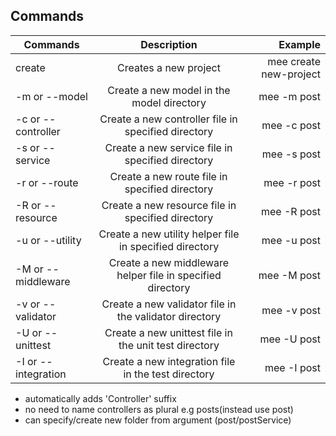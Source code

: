 ## Commands

| Commands            |                        Description                         |                Example |
| ------------------- | :--------------------------------------------------------: | ---------------------: |
| create              |                   Creates a new project                    | mee create new-project |
| -m or --model       |         Create a new model in the model directory          |            mee -m post |
| -c or --controller  |    Create a new controller file in specified directory     |            mee -c post |
| -s or --service     |      Create a new service file in specified directory      |            mee -s post |
| -r or --route       |       Create a new route file in specified directory       |            mee -r post |
| -R or --resource    |     Create a new resource file in specified directory      |            mee -R post |
| -u or --utility     |  Create a new utility helper file in specified directory   |            mee -u post |
| -M or --middleware  | Create a new middleware helper file in specified directory |            mee -M post |
| -v or --validator   |   Create a new validator file in the validator directory   |            mee -v post |
| -U or --unittest    |   Create a new unittest file in the unit test directory    |            mee -U post |
| -I or --integration |    Create a new integration file in the test directory     |            mee -I post |

-   automatically adds 'Controller' suffix
-   no need to name controllers as plural e.g posts(instead use post)
-   can specify/create new folder from argument (post/postService)
